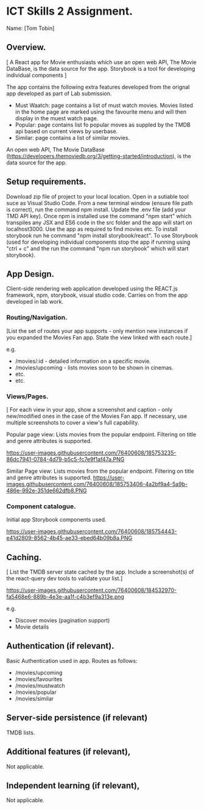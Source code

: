 
# ICT Skills 2 Assignment.

Name: [Tom Tobin]

## Overview.

[ A React app for  Movie enthusiasts which use an open web API, The Movie DataBase, is the data source for the app. Storybook is a tool for developing individual components ]

The app contains the following extra features developed from the orignal app developed as part of Lab submission. 
+ Must Waatch: page contains a list of must watch movies. Movies listed in the home page are marked using the favourite menu and will then display in the muest watch page. 
+ Popular: page contains list fo popular moves as suppled by the TMDB api based on current views by userbase.
+ Similar: page contains a list of similar movies.

An open web API, The Movie DataBase (https://developers.themoviedb.org/3/getting-started/introduction), is the data source for the app.

## Setup requirements.

Download zip file of project to your local location. 
Open in a sutiable tool suce as Visual Studio Code. 
From a new terminal window (ensure file path is correct), run the command npm install. 
Update the .env file (add your TMD API key).
Once npm is installed use the command "npm start" which transpiles any JSX and ES6 code in the src folder and the app will start on localhost3000. Use the app as required to find movies etc.
To install storybook run he command "npm install storybook/react". 
To use Storybook (used for developing individual components stop the app if running using "ctrl + c" and the run the command "npm run storybook" which will start storybook).

## App Design.

Client-side rendering web application developed using the REACT.js framework, npm, storybook, visual studio code.
Carries on from the app developed in lab work.

### Routing/Navigation.

[List the set of routes your app supports - only mention new instances if you expanded the Movies Fan app. State the view linked with each route.] 

e.g.
+ /movies/:id - detailed information on a specific movie.
+ /movies/upcoming - lists movies soon to be shown in cinemas.
+ etc.
+ etc.

### Views/Pages.

[ For each view in your app, show a screenshot and caption - only new/modified ones in the case of the Movies Fan app. If necessary, use multiple screenshots to cover a view's full capability.

Popular page view: Lists movies from the popular endpoint. Filtering on title and genre attributes is supported.

https://user-images.githubusercontent.com/76400608/185753235-86dc7941-0784-4d79-b5c5-fc7e9f1af47a.PNG


Similar Page view:
Lists movies from the popular endpoint. Filtering on title and genre attributes is supported.
https://user-images.githubusercontent.com/76400608/185753406-4a2bf9a4-5a9b-486e-992e-351de662dfb8.PNG

### Component catalogue.

Initial app Storybook components used.

https://user-images.githubusercontent.com/76400608/185754443-e41d2809-8562-4b45-ae33-ebed64b09b8a.PNG


## Caching.

[ List the TMDB server state cached by the app. Include a screenshot(s) of the react-query dev tools to validate your list.]

https://user-images.githubusercontent.com/76400608/184532970-fa5468e6-889b-4e3e-aa1f-c4b3ef9a313e.png

e.g.
+ Discover movies (pagination support)
+ Movie details

## Authentication (if relevant).

Basic Authentication used in app.
Routes as follows:

+ /movies/upcoming
+ /movies/favourites
+ /movies/mustwatch
+ /movies/popular
+ /movies/similar

## Server-side persistence (if relevant)

TMDB lists.

## Additional features (if relevant),

Not applicable.

## Independent learning (if relevant),

Not applicable.
